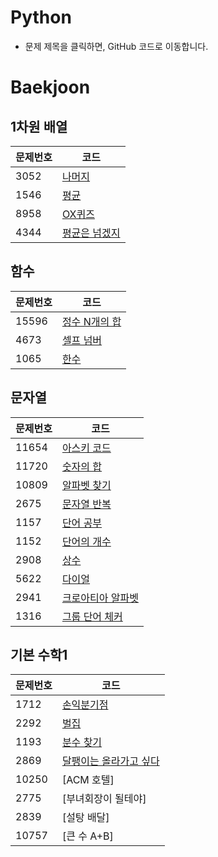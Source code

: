 # Python
- 문제 제목을 클릭하면, GitHub 코드로 이동합니다.

# Baekjoon

## 1차원 배열
|**문제번호**|**코드**|
|-------|----------------------------------------------------------------------------------|
|3052|[나머지](https://github.com/iameunk/Python/blob/master/Array/remainer.py)|
|1546|[평균](https://github.com/iameunk/Python/blob/master/Array/average.py)|
|8958|[OX퀴즈](https://github.com/iameunk/Python/blob/master/Array/ox.py)|
|4344|[평균은 넘겠지](https://github.com/iameunk/Python/blob/master/Array/above_average.py)|


## 함수
|**문제번호**|**코드**|
|-------|----------------------------------------------------------------------------------|
|15596|[정수 N개의 합](https://github.com/iameunk/Python/commit/2449fb7fb7a42209b2f101a94b5065fc371c7a8e)
|4673|[셀프 넘버](https://github.com/iameunk/Python/blob/master/Function/selfnumber.py)
|1065|[한수](https://github.com/iameunk/Python/blob/master/Function/hansu.py)


## 문자열
|**문제번호**|**코드**|
|-------|----------------------------------------------------------------------------------|
|11654|[아스키 코드](https://github.com/iameunk/Python/blob/master/String/ascii.py)
|11720|[숫자의 합](https://github.com/iameunk/Python/blob/master/String/sum.py)
|10809|[알파벳 찾기](https://github.com/iameunk/Python/blob/master/String/alphabet.py)
|2675|[문자열 반복](https://github.com/iameunk/Python/blob/master/String/repeat_string.py)
|1157|[단어 공부](https://github.com/iameunk/Python/blob/master/String/word.py)
|1152|[단어의 개수](https://github.com/iameunk/Python/blob/master/String/numberofword.py)
|2908|[상수](https://github.com/iameunk/Python/blob/master/String/sangsoo.py)
|5622|[다이얼](https://github.com/iameunk/Python/blob/master/String/dial.py)
|2941|[크로아티아 알파벳](https://github.com/iameunk/Python/blob/master/String/croatia_alphabet.py)
|1316|[그룹 단어 체커](https://github.com/iameunk/Python/blob/master/String/checker.py)



## 기본 수학1
|**문제번호**|**코드**|
|-------|----------------------------------------------------------------------------------|
|1712|[손익분기점](https://github.com/iameunk/Python/blob/master/Math1/break_even_point.py)
|2292|[벌집](https://github.com/iameunk/Python/blob/master/Math1/honeycomb.py)
|1193|[분수 찾기](https://github.com/iameunk/Python/blob/master/Math1/fraction.py)
|2869|[달팽이는 올라가고 싶다](https://github.com/iameunk/Python/blob/master/Math1/snail.py)
|10250|[ACM 호텔]
|2775|[부녀회장이 될테야]
|2839|[설탕 배달]
|10757|[큰 수 A+B]
